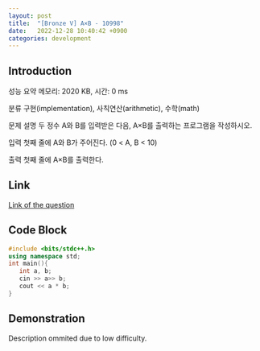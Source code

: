 ```yaml
---
layout: post
title:  "[Bronze V] A×B - 10998"
date:   2022-12-28 10:40:42 +0900
categories: development
---
```


## Introduction

성능 요약
메모리: 2020 KB, 시간: 0 ms

분류
구현(implementation), 사칙연산(arithmetic), 수학(math)

문제 설명
두 정수 A와 B를 입력받은 다음, A×B를 출력하는 프로그램을 작성하시오.

입력
첫째 줄에 A와 B가 주어진다. (0 < A, B < 10)

출력
첫째 줄에 A×B를 출력한다.

## Link

[Link of the question](https://www.acmicpc.net/problem/10998)

## Code Block

```c++
#include <bits/stdc++.h>
using namespace std;
int main(){
   int a, b;
   cin >> a>> b;
   cout << a * b;
}
```

## Demonstration

Description ommited due to low difficulty.

